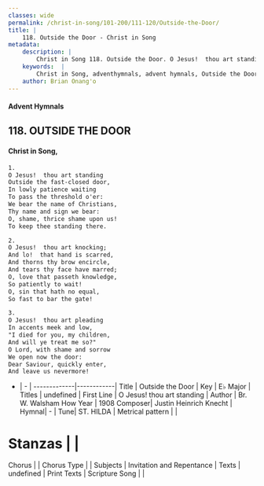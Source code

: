 ```yaml
---
classes: wide
permalink: /christ-in-song/101-200/111-120/Outside-the-Door/
title: |
    118. Outside the Door - Christ in Song
metadata:
    description: |
        Christ in Song 118. Outside the Door. O Jesus!  thou art standing Outside the fast-closed door, In lowly patience waiting To pass the threshold o'er: We bear the name of Christians, Thy name and sign we bear: O, shame, thrice shame upon us! To keep thee standing there.
    keywords:  |
        Christ in Song, adventhymnals, advent hymnals, Outside the Door, O Jesus!  thou art standing. 
    author: Brian Onang'o
---
```


#### Advent Hymnals
## 118. OUTSIDE THE DOOR
####  Christ in Song,

```txt
1.
O Jesus!  thou art standing
Outside the fast-closed door,
In lowly patience waiting
To pass the threshold o'er:
We bear the name of Christians,
Thy name and sign we bear:
O, shame, thrice shame upon us!
To keep thee standing there.

2.
O Jesus!  thou art knocking;
And lo!  that hand is scarred,
And thorns thy brow encircle,
And tears thy face have marred;
O, love that passeth knowledge,
So patiently to wait!
O, sin that hath no equal,
So fast to bar the gate!

3.
O Jesus!  thou art pleading
In accents meek and low,
"I died for you, my children,
And will ye treat me so?"
O Lord, with shame and sorrow
We open now the door:
Dear Saviour, quickly enter,
And leave us nevermore!

```

- |   -  |
-------------|------------|
Title | Outside the Door |
Key | E♭ Major |
Titles | undefined |
First Line | O Jesus!  thou art standing |
Author | Br. W. Walsham How
Year | 1908
Composer| Justin Heinrich Knecht |
Hymnal|  - |
Tune| ST. HILDA |
Metrical pattern | |
# Stanzas |  |
Chorus |  |
Chorus Type |  |
Subjects | Invitation and Repentance |
Texts | undefined |
Print Texts | 
Scripture Song |  |
    
